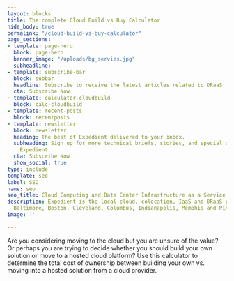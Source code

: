 ```yaml
---
layout: blocks
title: The complete Cloud Build vs Buy Calculator
hide_body: true
permalink: "/cloud-build-vs-buy-calculator"
page_sections:
- template: page-hero
  block: page-hero
  banner_image: "/uploads/bg_servies.jpg"
  subheadline: 
- template: subscribe-bar
  block: subbar
  headline: Subscribe to receive the latest articles related to DRaaS
  cta: Subscribe Now
- template: calculator-cloudbuild
  block: calc-cloudbuild
- template: recent-posts
  block: recentposts
- template: newsletter
  block: newsletter
  heading: The best of Expedient delivered to your inbox.
  subheading: Sign up for more technical briefs, stories, and special offers from
    Expedient.
  cta: Subscribe Now
  show_social: true
type: include
template: seo
label: SEO
name: seo
seo_title: Cloud Computing and Data Center Infrastructure as a Service
description: Expedient is the local cloud, colocation, IaaS and DRaaS provider in
  Baltimore, Boston, Cleveland, Columbus, Indianapolis, Memphis and Pittsburgh.
image: ''

---
```


Are you considering moving to the cloud but you are unsure of the value? Or perhaps you are trying to decide whether you should build your own solution or move to a hosted cloud platform? Use this calculator to determine the total cost of ownership between building your own vs. moving into a hosted solution from a cloud provider.

